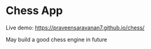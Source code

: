 # Chess App

Live demo: https://praveensaravanan7.github.io/chess/

May build a good chess engine in future
